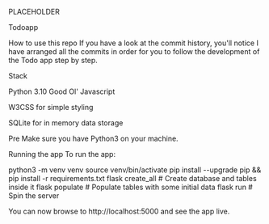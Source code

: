PLACEHOLDER

Todoapp

How to use this repo
If you have a look at the commit history, you'll notice I have arranged all the
commits in order for you to follow the development of the Todo app step by step.

Stack

Python 3.10
Good Ol' Javascript

W3CSS for simple styling

SQLite for in memory data storage


Pre
Make sure you have Python3 on your machine.

Running the app
To run the app:

python3 -m venv venv
source venv/bin/activate
pip install --upgrade pip && pip install -r requirements.txt
flask create_all # Create database and tables inside it
flask populate   # Populate tables with some initial data
flask run        # Spin the server


You can now browse to http://localhost:5000 and see the app live.
